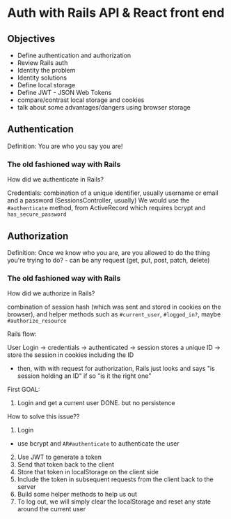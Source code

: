 # Auth with Rails API & React front end

## Objectives

- Define authentication and authorization
- Review Rails auth
- Identity the problem
- Identity solutions
- Define local storage
- Define JWT - JSON Web Tokens
- compare/contrast local storage and cookies
- talk about some advantages/dangers using browser storage

## Authentication

Definition: You are who you say you are!

### The old fashioned way with Rails

How did we authenticate in Rails?

Credentials: combination of a unique identifier, usually username or email and a password (SessionsController, usually)
We would use the `#authenticate` method, from ActiveRecord which requires bcrypt and `has_secure_password`

## Authorization

Definition: Once we know who you are, are you allowed to do the thing you're trying to do? - can be any request (get, put, post, patch, delete)

### The old fashioned way with Rails
How did we authorize in Rails?

combination of session hash (which was sent and stored in cookies on the browser), and helper methods such as `#current_user`, `#logged_in?`, maybe `#authorize_resource`

Rails flow:

User Login -> credentials -> authenticated -> session stores a unique ID -> store the session in cookies including the ID
  - then, with with request for authorization, Rails just looks and says "is session holding an ID" if so "is it the right one"

First GOAL:

1. Login and get a current user DONE. but no persistence

How to solve this issue??

1. Login
  - use bcrypt and `AR#authenticate` to authenticate the user
2. Use JWT to generate a token
3. Send that token back to the client
4. Store that token in localStorage on the client side
5. Include the token in subsequent requests from the client back to the server
6. Build some helper methods to help us out
7. To log out, we will simply clear the localStorage and reset any state around the current user
